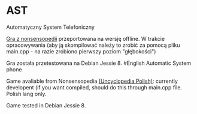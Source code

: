 # AST
Automatyczny System Telefoniczny

[Gra z nonsensopedii](http://nonsensopedia.wikia.com/wiki/Gra:Telefon) przeportowana na wersję offline. W trakcie opracowywania (aby ją skompilować należy to zrobić za pomocą pliku main.cpp - na razie zrobiono pierwszy poziom "głębokości")


Gra została przetestowana na Debian Jessie 8.
#English
Automatic System phone

Game avaliable from Nonsensopedia [(Uncyclopedia Polish)](http://nonsensopedia.wikia.com/wiki/Gra:Telefon): currently developent (if you want compiled, should do this through main.cpp file. Polish lang only.

Game tested in Debian Jessie 8.
